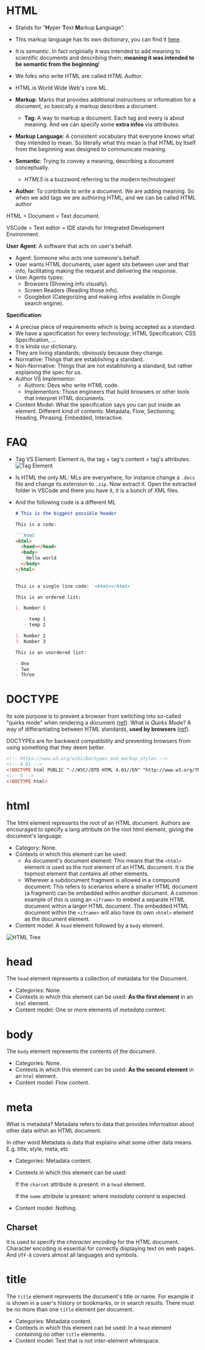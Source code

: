 # HTML

- Stands for "**H**yper **T**ext **M**arkup **L**anguage".
- This markup language has its own dictionary, you can find it [here](https://html.spec.whatwg.org/).
- It is _semantic_. In fact originially it was intended to add meaning to scientific documents and describing them; **meaning it was intended to be semantic from the beginning**!
- We folks who write HTML are called _HTML Author_.
- HTML is World Wide Web's core ML.

- **Markup**: Marks that provides additional instructions or information for a document, so basically a markup describes a document.
  - **Tag**: A way to markup a document. Each tag and every is about meaning. And we can specify some **extra infos** via _attributes_.
- **Markup Language**: A consistent vocabulary that everyone knows what they intended to mean. So literally what this mean is that HTML by itself from the beginning was designed to communicate meaning.
- **Semantic**: Trying to convey a meaning, describing a document conceptually.
  - _HTML5_ is a buzzword referring to the modern technologies!
- **Author**: To contribute to write a document. We are adding meaning. So when we add tags we are authoring HTML; and we can be called HTML author

HTML = Document = Text document.

VSCode = Text editor = IDE stands for Integrated Development Environment.

**User Agent**: A software that acts on user's behalf.

- Agent: Someone who acts one someone's behalf.
- User wants HTML documents, user agent sits between user and that info, facilitating making the request and delivering the response.
- User Agents types:
  - Browsers (Showing info visually).
  - Screen Readers (Reading those info).
  - Googlebot (Categorizing and making infos available in Google search engine).

**Specification**:

- A precise piece of requirements which is being accepted as a standard.
- We have a specification for every technology; HTML Specification, CSS Specification, ...
- It is kinda our dictionary.
- They are living standards; obviously because they change.
- Normative: Things that are establishing a standard.
- Non-Normative: Things that are not establishing a standard, but rather explaining the spec for us.
- Author VS Implementor:
  - Authors: Devs who write HTML code.
  - Implementors: Those engineers that build browsers or other tools that interpret HTML documents.
- Content Model: What the specification says you can put inside an element.
  Different kind of contents: Metadata, Flow, Sectioning, Heading, Phrasing, Embedded, Interactive.

# FAQ

- Tag VS Element: Element is, the tag + tag's content + tag's attributes.
  ![Tag Element](./tag-element.webp)
- Is HTML the only ML: MLs are everywhere, for instance change a `.docs` file and change its extension to `.zip`. Now extract it. Open the extracted folder in VSCode and there you have it, it is a bunch of XML files.
- And the following code is a different ML

  ````markdown
  # This is the biggest possible header

  This is a code:

  ```html
  <html>
    <head></head>
    <body>
      Hello world
    </body>
  </html>
  ```

  This is a single line code: `<html></html>`

  This is an ordered list:

  1. Number 1

     - temp 1
     - temp 2

  2. Number 2
  3. Number 3

  This is an unordered list:

  - One
  - Two
  - Three
  ````

# DOCTYPE

Its sole purpose is to prevent a browser from switching into so-called "quirks mode" when rendering a document ([ref](https://developer.mozilla.org/en-US/docs/Glossary/Doctype)).
What is _Quirks Mode_? A way of differantiating between HTML standards, **used by browsers** ([ref](https://developer.mozilla.org/en-US/docs/Web/HTML/Quirks_Mode_and_Standards_Mode)).

DOCTYPEs are for backward compatibility and preventing browsers from using something that they deem better.

```html
<!-- https://www.w3.org/wiki/Doctypes_and_markup_styles -->
<!-- 4.01 -->
<!DOCTYPE html PUBLIC "-//W3C//DTD HTML 4.01//EN" "http://www.w3.org/TR/html4/strict.dtd">
<!-- 5 -->
<!DOCTYPE html>
```

# html

The html element represents the root of an HTML document. Authors are encouraged to specify a lang attribute on the root html element, giving the document's language.

- Category: None.
- Contexts in which this element can be used:
  - As document's document element: This means that the `<html>` element is used as the root element of an HTML document. It is the topmost element that contains all other elements.
  - Wherever a subdocument fragment is allowed in a compound document: This refers to scenarios where a smaller HTML document (a fragment) can be embedded within another document. A common example of this is using an `<iframe>` to embed a separate HTML document within a larger HTML document. The embedded HTML document within the `<iframe>` will also have its own `<html>` element as the document element.
- Content model: A `head` element followed by a `body` element.

![HTML Tree](./htmltree.png)

# head

The `head` element represents a collection of metadata for the Document.

- Categories: None.
- Contexts in which this element can be used: **As the first element** in an `html` element.
- Content model: One or more elements of _metadata content_.

# body

The `body` element represents the contents of the document.

- Categories: None.
- Contexts in which this element can be used: **As the second element** in an `html` element.
- Content model: Flow content.

# meta

What is metadata? Metadata refers to data that provides information about other data within an HTML document.

In other word Metadata is data that explains what some other data means. E.g. title, style, meta, etc

- Categories: Metadata content.
- Contexts in which this element can be used:

  If the `charset` attribute is present: in a `head` element.

  If the `name` attribute is present: where _metadata content_ is expected.

- Content model: Nothing.

## Charset

It is used to specify the _character encoding_ for the HTML document. Character encoding is essential for correctly displaying text on web pages. And `UTF-8` covers almost all languages and symbols.

# title

The `title` element represents the document's title or name. For example it is shown in a user's history or bookmarks, or in search results. There must be no more than one `title` element per document.

- Categories: Metadata content.
- Contexts in which this element can be used: In a `head` element containing no other `title` elements.
- Content model: Text that is not inter-element whitespace.
